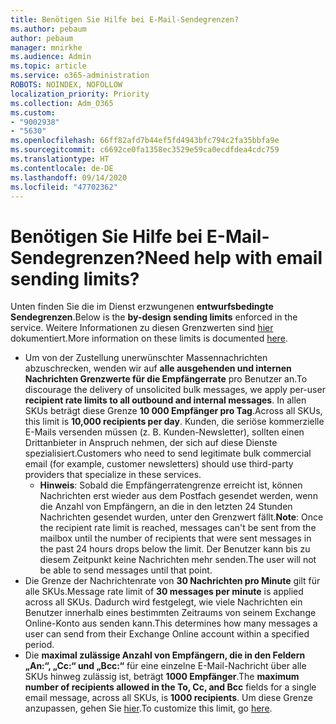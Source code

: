 ```yaml
---
title: Benötigen Sie Hilfe bei E-Mail-Sendegrenzen?
ms.author: pebaum
author: pebaum
manager: mnirkhe
ms.audience: Admin
ms.topic: article
ms.service: o365-administration
ROBOTS: NOINDEX, NOFOLLOW
localization_priority: Priority
ms.collection: Adm_O365
ms.custom:
- "9002938"
- "5630"
ms.openlocfilehash: 66ff82afd7b44ef5fd4943bfc794c2fa35bbfa9e
ms.sourcegitcommit: c6692ce0fa1358ec3529e59ca0ecdfdea4cdc759
ms.translationtype: HT
ms.contentlocale: de-DE
ms.lasthandoff: 09/14/2020
ms.locfileid: "47702362"
---
```

# <a name="need-help-with-email-sending-limits"></a><span data-ttu-id="2c4fb-102">Benötigen Sie Hilfe bei E-Mail-Sendegrenzen?</span><span class="sxs-lookup"><span data-stu-id="2c4fb-102">Need help with email sending limits?</span></span>

<span data-ttu-id="2c4fb-103">Unten finden Sie die im Dienst erzwungenen **entwurfsbedingte Sendegrenzen**.</span><span class="sxs-lookup"><span data-stu-id="2c4fb-103">Below is the **by-design sending limits** enforced in the service.</span></span> <span data-ttu-id="2c4fb-104">Weitere Informationen zu diesen Grenzwerten sind [hier](https://docs.microsoft.com/office365/servicedescriptions/exchange-online-service-description/exchange-online-limits#receiving-and-sending-limits) dokumentiert.</span><span class="sxs-lookup"><span data-stu-id="2c4fb-104">More information on these limits is documented [here](https://docs.microsoft.com/office365/servicedescriptions/exchange-online-service-description/exchange-online-limits#receiving-and-sending-limits).</span></span>

- <span data-ttu-id="2c4fb-105">Um von der Zustellung unerwünschter Massennachrichten abzuschrecken, wenden wir auf **alle ausgehenden und internen Nachrichten Grenzwerte für die Empfängerrate** pro Benutzer an.</span><span class="sxs-lookup"><span data-stu-id="2c4fb-105">To discourage the delivery of unsolicited bulk messages, we apply per-user **recipient rate limits to all outbound and internal messages**.</span></span> <span data-ttu-id="2c4fb-106">In allen SKUs beträgt diese Grenze **10 000 Empfänger pro Tag**.</span><span class="sxs-lookup"><span data-stu-id="2c4fb-106">Across all SKUs, this limit is **10,000 recipients per day**.</span></span>  <span data-ttu-id="2c4fb-107">Kunden, die seriöse kommerzielle E-Mails versenden müssen (z. B. Kunden-Newsletter), sollten einen Drittanbieter in Anspruch nehmen, der sich auf diese Dienste spezialisiert.</span><span class="sxs-lookup"><span data-stu-id="2c4fb-107">Customers who need to send legitimate bulk commercial email (for example, customer newsletters) should use third-party providers that specialize in these services.</span></span>
    - <span data-ttu-id="2c4fb-108">**Hinweis**: Sobald die Empfängerratengrenze erreicht ist, können Nachrichten erst wieder aus dem Postfach gesendet werden, wenn die Anzahl von Empfängern, an die in den letzten 24 Stunden Nachrichten gesendet wurden, unter den Grenzwert fällt.</span><span class="sxs-lookup"><span data-stu-id="2c4fb-108">**Note**: Once the recipient rate limit is reached, messages can't be sent from the mailbox until the number of recipients that were sent messages in the past 24 hours drops below the limit.</span></span> <span data-ttu-id="2c4fb-109">Der Benutzer kann bis zu diesem Zeitpunkt keine Nachrichten mehr senden.</span><span class="sxs-lookup"><span data-stu-id="2c4fb-109">The user will not be able to send messages until that point.</span></span>
- <span data-ttu-id="2c4fb-110">Die Grenze der Nachrichtenrate von **30 Nachrichten pro Minute** gilt für alle SKUs.</span><span class="sxs-lookup"><span data-stu-id="2c4fb-110">Message rate limit of **30 messages per minute** is applied across all SKUs.</span></span> <span data-ttu-id="2c4fb-111">Dadurch wird festgelegt, wie viele Nachrichten ein Benutzer innerhalb eines bestimmten Zeitraums von seinem Exchange Online-Konto aus senden kann.</span><span class="sxs-lookup"><span data-stu-id="2c4fb-111">This determines how many messages a user can send from their Exchange Online account within a specified period.</span></span>
- <span data-ttu-id="2c4fb-112">Die **maximal zulässige Anzahl von Empfängern, die in den Feldern „An:“, „Cc:“ und „Bcc:“** für eine einzelne E-Mail-Nachricht über alle SKUs hinweg zulässig ist, beträgt **1000 Empfänger**.</span><span class="sxs-lookup"><span data-stu-id="2c4fb-112">The **maximum number of recipients allowed in the To, Cc, and Bcc** fields for a single email message, across all SKUs, is **1000 recipients**.</span></span> <span data-ttu-id="2c4fb-113">Um diese Grenze anzupassen, gehen Sie [hier](https://techcommunity.microsoft.com/t5/exchange-team-blog/customizable-recipient-limits-in-office-365/ba-p/1183228).</span><span class="sxs-lookup"><span data-stu-id="2c4fb-113">To customize this limit, go [here](https://techcommunity.microsoft.com/t5/exchange-team-blog/customizable-recipient-limits-in-office-365/ba-p/1183228).</span></span>
